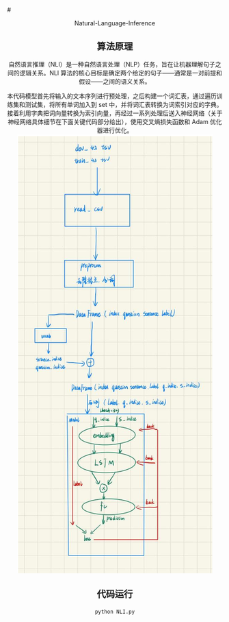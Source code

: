 #<center> Natural-Language-Inference

## 算法原理

自然语言推理（NLI）是一种自然语言处理（NLP）任务，旨在让机器理解句子之间的逻辑关系。NLI 算法的核心目标是确定两个给定的句子——通常是一对前提和假设——之间的语义关系。

本代码模型首先将输入的文本序列进行预处理，之后构建一个词汇表，通过遍历训练集和测试集，将所有单词加入到 set 中，并将词汇表转换为词索引对应的字典。接着利用字典把词向量转换为索引向量，再经过一系列处理后送入神经网络（关于神经网络具体细节在下面关键代码部分给出），使用交叉熵损失函数和 Adam 优化器进行优化。
![](img.png)

## 代码运行
`python NLI.py`